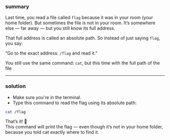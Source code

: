 ### summary 
Last time, you read a file called `flag` because it was in your room (your home folder).
But sometimes the file is not in your room. It’s somewhere else — far away — but you still know its full address.

That full address is called an absolute path.
So instead of just saying `flag`, you say:

“Go to the exact address: `/flag` and read it.”

You still use the same command: `cat`, but this time with the full path of the file
___________
### solution 
- Make sure you're in the terminal.
- Type this command to read the flag using its absolute path:
```bash
cat /flag
```
That’s it! 🎉<br>
This command will print the flag — even though it’s not in your home folder, because you told cat exactly where to find it.
